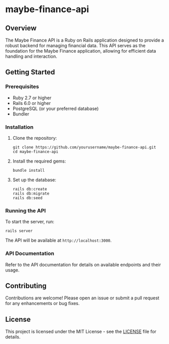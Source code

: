 # maybe-finance-api

## Overview
The Maybe Finance API is a Ruby on Rails application designed to provide a robust backend for managing financial data. This API serves as the foundation for the Maybe Finance application, allowing for efficient data handling and interaction.

## Getting Started

### Prerequisites
- Ruby 2.7 or higher
- Rails 6.0 or higher
- PostgreSQL (or your preferred database)
- Bundler

### Installation
1. Clone the repository:
   ```
   git clone https://github.com/yourusername/maybe-finance-api.git
   cd maybe-finance-api
   ```

2. Install the required gems:
   ```
   bundle install
   ```

3. Set up the database:
   ```
   rails db:create
   rails db:migrate
   rails db:seed
   ```

### Running the API
To start the server, run:
```
rails server
```
The API will be available at `http://localhost:3000`.

### API Documentation
Refer to the API documentation for details on available endpoints and their usage.

## Contributing
Contributions are welcome! Please open an issue or submit a pull request for any enhancements or bug fixes.

## License
This project is licensed under the MIT License - see the [LICENSE](LICENSE) file for details.